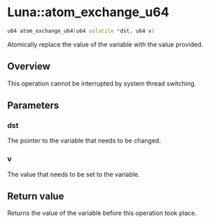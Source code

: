 # Luna::atom_exchange_u64

```c++
u64 atom_exchange_u64(u64 volatile *dst, u64 v)
```

Atomically replace the value of the variable with the value provided. 

## Overview
This operation cannot be interrupted by system thread switching. 

## Parameters
### dst
The pointer to the variable that needs to be changed. 

### v
The value that needs to be set to the variable. 

## Return value
Returns the value of the variable before this operation took place. 

